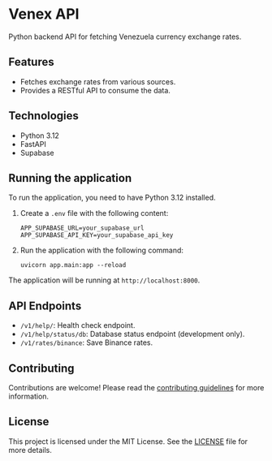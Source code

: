 # Venex API

Python backend API for fetching Venezuela currency exchange rates.

## Features

*   Fetches exchange rates from various sources.
*   Provides a RESTful API to consume the data.

## Technologies

*   Python 3.12
*   FastAPI
*   Supabase

## Running the application

To run the application, you need to have Python 3.12 installed.

1.  Create a `.env` file with the following content:

    ```
    APP_SUPABASE_URL=your_supabase_url
    APP_SUPABASE_API_KEY=your_supabase_api_key
    ```

2.  Run the application with the following command:

    ```
    uvicorn app.main:app --reload
    ```

The application will be running at `http://localhost:8000`.

## API Endpoints

*   `/v1/help/`: Health check endpoint.
*   `/v1/help/status/db`: Database status endpoint (development only).
*   `/v1/rates/binance`: Save Binance rates.

## Contributing

Contributions are welcome! Please read the [contributing guidelines](CONTRIBUTING.md) for more information.

## License

This project is licensed under the MIT License. See the [LICENSE](LICENSE) file for more details.
